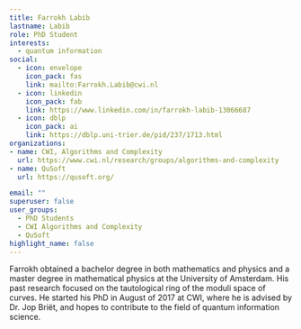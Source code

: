 ```yaml
---
title: Farrokh Labib
lastname: Labib
role: PhD Student
interests:
  - quantum information
social:
  - icon: envelope
    icon_pack: fas
    link: mailto:Farrokh.Labib@cwi.nl
  - icon: linkedin
    icon_pack: fab
    link: https://www.linkedin.com/in/farrokh-labib-13066687
  - icon: dblp
    icon_pack: ai
    link: https://dblp.uni-trier.de/pid/237/1713.html
organizations:
- name: CWI, Algorithms and Complexity
  url: https://www.cwi.nl/research/groups/algorithms-and-complexity
- name: QuSoft
  url: https://qusoft.org/

email: ""
superuser: false
user_groups:
  - PhD Students
  - CWI Algorithms and Complexity
  - QuSoft
highlight_name: false
---
```


Farrokh obtained a bachelor degree in both mathematics and physics and a master degree in mathematical physics at the University of Amsterdam. His past research focused on the tautological ring of the moduli space of curves. He started his PhD in August of 2017 at CWI, where he is advised by Dr. Jop Briët, and hopes to contribute to the field of quantum information science.
